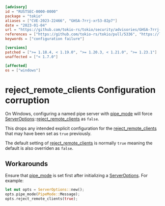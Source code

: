 ```toml
[advisory]
id = "RUSTSEC-0000-0000"
package = "tokio"
aliases = ["CVE-2023-22466", "GHSA-7rrj-xr53-82p7"]
date = "2023-01-04"
url = "https://github.com/tokio-rs/tokio/security/advisories/GHSA-7rrj-xr53-82p7"
references = ["https://github.com/tokio-rs/tokio/pull/5336", "https://learn.microsoft.com/en-us/windows/win32/api/winbase/nf-winbase-createnamedpipea#pipe_reject_remote_clients"]
keywords = ["configuration failure"]

[versions]
patched = [">= 1.18.4, < 1.19.0", ">= 1.20.3, < 1.21.0", ">= 1.23.1"]
unaffected = ["< 1.7.0"]

[affected]
os = ["windows"]
```

# reject_remote_clients Configuration corruption

On Windows, configuring a named pipe server with [pipe_mode] will force [ServerOptions]::[reject_remote_clients] as `false`.

This drops any intended explicit configuration for the [reject_remote_clients] that may have been set as `true` previously.

The default setting of [reject_remote_clients] is normally `true` meaning the default is also overriden as `false`.

## Workarounds

Ensure that [pipe_mode] is set first after initializing a [ServerOptions]. For example:

```rust
let mut opts = ServerOptions::new();
opts.pipe_mode(PipeMode::Message);
opts.reject_remote_clients(true);
```

[ServerOptions]: https://docs.rs/tokio/latest/tokio/net/windows/named_pipe/struct.ServerOptions.html
[pipe_mode]: https://docs.rs/tokio/latest/tokio/net/windows/named_pipe/struct.ServerOptions.html#method.pipe_mode
[reject_remote_clients]: https://docs.rs/tokio/latest/tokio/net/windows/named_pipe/struct.ServerOptions.html#method.reject_remote_clients